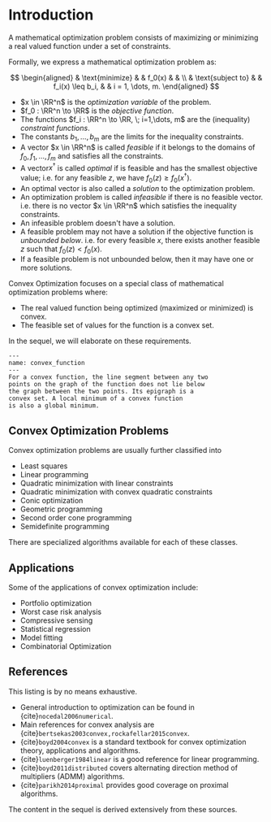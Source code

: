 # Introduction


A mathematical optimization problem consists of maximizing
or minimizing a real valued function under a set of constraints.


Formally, we express a mathematical optimization problem as:

$$
\begin{aligned}
  & \text{minimize}  & &  f_0(x) & & \\
  & \text{subject to} & & f_i(x) \leq b_i, & & i = 1, \dots, m.
\end{aligned}
$$

* $x \in \RR^n$ is the *optimization variable* of the problem.
* $f_0 : \RR^n \to \RR$ is the *objective function*.
* The functions $f_i : \RR^n \to \RR, \; i=1,\dots, m$ are the
  (inequality) *constraint functions*.
* The constants $b_1, \dots, b_m$ are the limits for the 
  inequality constraints.
* A vector $x \in \RR^n$ is called *feasible* if it belongs to
  the domains of $f_0, f_1, \dots, f_m$ and satisfies all the
  constraints. 
* A vector$x^{\dag}$ is called *optimal* if is feasible and has
  the smallest objective value; i.e. for any feasible $z$, 
  we have $f_0(z)\geq f_0(x^{\dag})$. 
* An optimal vector is also called a *solution* to the 
  optimization problem.
* An optimization problem is called *infeasible* if there
  is no feasible vector. i.e. there is no vector $x \in \RR^n$
  which satisfies the inequality constraints.
* An infeasible problem doesn't have a solution.
* A feasible problem may not have a solution if the objective
  function is *unbounded below*. i.e. for every feasible $x$, 
  there exists another feasible $z$ such that $f_0(z) < f_0(x)$.
* If a feasible problem is not unbounded below, then it may have
  one or more solutions.

Convex Optimization focuses on a special class of mathematical 
optimization problems where:

* The real valued function being optimized (maximized or minimized)
  is convex.
* The feasible set of values for the function is a convex set.

In the sequel, we will elaborate on these requirements.


```{figure} images/convex_function.png
---
name: convex_function
---
For a convex function, the line segment between any two
points on the graph of the function does not lie below
the graph between the two points. Its epigraph is a 
convex set. A local minimum of a convex function 
is also a global minimum.
``` 

## Convex Optimization Problems

Convex optimization problems are usually further classified into

* Least squares
* Linear programming
* Quadratic minimization with linear constraints
* Quadratic minimization with convex quadratic constraints
* Conic optimization
* Geometric programming
* Second order cone programming 
* Semidefinite programming 

There are specialized algorithms available for each of these
classes.

## Applications

Some of the applications of convex optimization include:

* Portfolio optimization
* Worst case risk analysis
* Compressive sensing
* Statistical regression
* Model fitting
* Combinatorial Optimization



## References

This listing is by no means exhaustive. 

* General introduction to optimization can be found in
  {cite}`nocedal2006numerical`.
* Main references for convex analysis are 
  {cite}`bertsekas2003convex,rockafellar2015convex`.
* {cite}`boyd2004convex` is a standard textbook for 
  convex optimization theory, applications and algorithms.
* {cite}`luenberger1984linear` is a good reference for linear
  programming.
* {cite}`boyd2011distributed` covers alternating direction 
  method of multipliers (ADMM) algorithms.
* {cite}`parikh2014proximal` provides good coverage on 
  proximal algorithms.


The content in the sequel is derived extensively from 
these sources.

